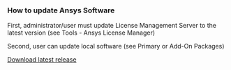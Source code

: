 ### How to update Ansys Software

First, administrator/user must update License Management Server to the latest version (see Tools - Ansys License Manager)

Second, user can update local software (see Primary or Add-On Packages)



[Download latest release](https://download.ansys.com/Current%20Release)

